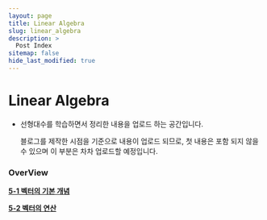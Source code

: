 ```yaml
---
layout: page
title: Linear Algebra
slug: linear_algebra
description: >
  Post Index
sitemap: false
hide_last_modified: true
---
```


# Linear Algebra

* 선형대수를 학습하면서 정리한 내용을 업로드 하는 공간입니다.

  블로그를 제작한 시점을 기준으로 내용이 업로드 되므로, 첫 내용은 포함 되지 않을 수 있으며 이 부분은 차차 업로드할 예정입니다.

### OverView

[**5-1 벡터의 기본 개념**](/linear_algebra/2021-05-02-Vector5-1)

[**5-2 벡터의 연산**](/linear_algebra/2021-05-02-Vector5-2)

